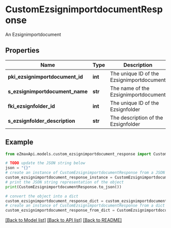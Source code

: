 # CustomEzsignimportdocumentResponse

An Ezsignimportdocument

## Properties

Name | Type | Description | Notes
------------ | ------------- | ------------- | -------------
**pki_ezsignimportdocument_id** | **int** | The unique ID of the Ezsignimportdocument | 
**s_ezsignimportdocument_name** | **str** | The name of the Ezsignimportdocument | 
**fki_ezsignfolder_id** | **int** | The unique ID of the Ezsignfolder | [optional] 
**s_ezsignfolder_description** | **str** | The description of the Ezsignfolder | [optional] 

## Example

```python
from eZmaxApi.models.custom_ezsignimportdocument_response import CustomEzsignimportdocumentResponse

# TODO update the JSON string below
json = "{}"
# create an instance of CustomEzsignimportdocumentResponse from a JSON string
custom_ezsignimportdocument_response_instance = CustomEzsignimportdocumentResponse.from_json(json)
# print the JSON string representation of the object
print(CustomEzsignimportdocumentResponse.to_json())

# convert the object into a dict
custom_ezsignimportdocument_response_dict = custom_ezsignimportdocument_response_instance.to_dict()
# create an instance of CustomEzsignimportdocumentResponse from a dict
custom_ezsignimportdocument_response_from_dict = CustomEzsignimportdocumentResponse.from_dict(custom_ezsignimportdocument_response_dict)
```
[[Back to Model list]](../README.md#documentation-for-models) [[Back to API list]](../README.md#documentation-for-api-endpoints) [[Back to README]](../README.md)


